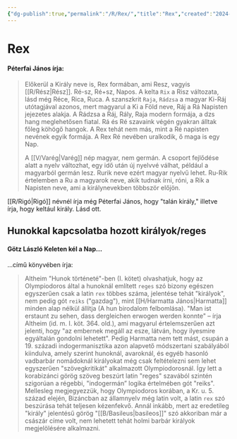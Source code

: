 ```yaml
---
{"dg-publish":true,"permalink":"/R/Rex/","title":"Rex","created":"2024-10-26T21:15","updated":"2024-12-20T10:17"}
---
```



# Rex

#### Péterfai János írja:

> Előkerül a Király neve is, Rex formában, ami Resz, vagyis [[R/Rész\|Rész]]. Ré-sz, Ré+sz, Napos. A kelta `Rix` a Risz változata, lásd még Réce, Rica, Ruca. A szanszkrit `Raja`, `Rádzsa` a magyar Ki-Ráj utótagjával azonos, mert magyarul a Ki a Föld neve, Ráj a Rá Napisten jejezetes alakja. A Rádzsa a Ráj, Rály, Raja modern formája, a dzs hang meglehetősen fiatal. Rá és Ré szavaink végén gyakran álltak főleg köhögő hangok. A Rex tehát nem más, mint a Ré napisten nevének egyik formája. A Rex Ré nevében uralkodik, ő maga is egy Nap.  
>
> A [[V/Varég\|Varég]] nép magyar, nem germán. A csoport fejlődése alatt a nyelv változhat, egy idő után új nyelvvé válhat, például a magyarból germán lesz. Rurik neve ezért magyar nyelvű lehet. Ru-Rik értelemben a Ru a magyarok neve, akik tudnak írni, róni, a Rik a Napisten neve, ami a királynevekben többször előjön.  

[[R/Rigó\|Rigó]] névnél írja még Péterfai János, hogy "talán király," illetve írja, hogy keltául király. Lásd ott.  

## Hunokkal kapcsolatba hozott királyok/reges

#### Götz László Keleten kél a Nap...

...című könyvében írja:
> Altheim "Hunok történeté"-ben (I. kötet) olvashatjuk, hogy az Olympiodoros által a hunoknál említett `reges` szó bizony egészen egyszerűen csak a latin `rex` többes száma, jelentése tehát "királyok", nem pedig gót `reiks` ("gazdag"), mint [[H/Harmatta János\|Harmatta]] minden alap nélkül állítja (A hun birodalom felbomlása). "Man ist erstaunt zu sehen, dass dergleichen erwogen werden konnte" – írja Altheim (id. m. I. köt. 364. old.), ami magyarul értelemszerűen azt jelenti, hogy "az embernek megáll az esze, látván, hogy ilyesmire egyáltalán gondolni lehetett". Pedig Harmatta nem tett mást, csupán a 19. századi indogermanisztika azon alapvető módszertani szabályából kiindulva, amely szerint hunoknál, avaroknál, és egyéb hasonló vadbarbár nomádoknál királyokat még csak feltételezni sem lehet egyszerűen "szövegkritikát" alkalmazott Olympiodorosnál. Így lett a korabizánci görög szöveg beszúrt latin "reges" szavából szintén szigorúan a régebbi, "indogermán” logika értelmében gót "reiks".  
> Mellesleg megjegyezzük, hogy Olympiodoros korában, a Kr. u. 5. század elején, Bizáncban az államnyelv még latin volt, a latin `rex` szó beszúrása tehát teljesen kézenfekvő. Annál inkább, mert az eredetileg "király" jelentésű görög "[[B/Basileus\|basileos]]" szó akkoriban már a császár címe volt, nem lehetett tehát holmi barbár királyok megjelölésére alkalmazni.  